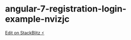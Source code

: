 # angular-7-registration-login-example-nvizjc

[Edit on StackBlitz ⚡️](https://stackblitz.com/edit/angular-7-registration-login-example-nvizjc)